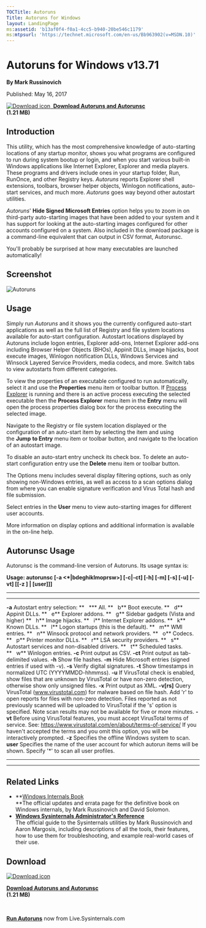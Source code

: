 ```yaml
--- 
TOCTitle: Autoruns
Title: Autoruns for Windows
layout: LandingPage
ms:assetid: 'b13af0f4-f0a1-4cc5-b940-20be546c1179'
ms:mtpsurl: 'https://technet.microsoft.com/en-us/Bb963902(v=MSDN.10)'
---
```


Autoruns for Windows v13.71
===========================

**By Mark Russinovich**

Published: May 16, 2017

[![Download
icon](/media/landing/sysinternals/download_sm.png)
 **Download Autoruns and Autorunsc**  
](https://download.sysinternals.com/files/autoruns.zip)**(1.21 MB)**


<div>

## Introduction

This utility, which has the most comprehensive knowledge of
auto-starting locations of any startup monitor, shows you what programs
are configured to run during system bootup or login, and when you start
various built-in Windows applications like Internet Explorer, Explorer
and media players. These programs and drivers include ones in your
startup folder, Run, RunOnce, and other Registry keys.
*Autoruns* reports Explorer shell extensions, toolbars, browser helper
objects, Winlogon notifications, auto-start services, and much
more. *Autoruns* goes way beyond other autostart utilities.

*Autoruns*' **Hide Signed Microsoft Entries** option helps you to zoom
in on third-party auto-starting images that have been added to your
system and it has support for looking at the auto-starting images
configured for other accounts configured on a system. Also included in
the download package is a command-line equivalent that can output in CSV
format, Autorunsc.

You'll probably be surprised at how many executables are launched
automatically!

## Screenshot

![Autoruns](/media/landing/sysinternals/autoruns_v13.png "Autoruns")

## Usage

Simply run *Autoruns* and it shows you the currently configured
auto-start applications as well as the full list of Registry and file
system locations available for auto-start configuration. Autostart
locations displayed by Autoruns include logon entries, Explorer add-ons,
Internet Explorer add-ons including Browser Helper Objects (BHOs),
Appinit DLLs, image hijacks, boot execute images, Winlogon notification
DLLs, Windows Services and Winsock Layered Service Providers, media
codecs, and more. Switch tabs to view autostarts from different
categories.

To view the properties of an executable configured to run automatically,
select it and use the **Properties** menu item or toolbar button. If
[Process
Explorer](process-explorer.md) is
running and there is an active process executing the selected executable
then the **Process Explorer** menu item in the **Entry** menu will open
the process properties dialog box for the process executing the selected
image.

Navigate to the Registry or file system location displayed or the
configuration of an auto-start item by selecting the item and using
the **Jump** **to Entry** menu item or toolbar button, and navigate to
the location of an autostart image.

To disable an auto-start entry uncheck its check box. To delete an
auto-start configuration entry use the **Delete** menu item or toolbar
button.

The Options menu includes several display filtering options, such as
only showing non-Windows entries, as well as access to a scan options
dialog from where you can enable signature verification and Virus Total
hash and file submission.

Select entries in the **User** menu to view auto-starting images for
different user accounts.

More information on display options and additional information is
available in the on-line help.  

## Autorunsc Usage

Autorunsc is the command-line version of Autoruns. Its usage syntax is:

**Usage: autorunsc \[-a &lt;\*|bdeghiklmoprsw&gt;\] \[-c|-ct\] \[-h\]
\[-m\] \[-s\] \[-u\] \[-vt\] \[\[-z \] | \[user\]\]\]**

 
-------------- 
-----------------------------------------------------------------------------------------------------------------------------------------------------------------------------------------------------------------------------------------------------------------------------------------------------------
  **-a**         Autostart entry selection:
  **   \***      All.
  **   b**       Boot execute.
  **   d**       Appinit DLLs.
  **   e**       Explorer addons.
  **   g**       Sidebar gadgets (Vista and higher)
  **   h**       Image hijacks.
  **   i**       Internet Explorer addons.
  **   k**       Known DLLs.
  **   l**       Logon startups (this is the default).
  **   m**       WMI entries.
  **   n**       Winsock protocol and network providers.
  **   o**       Codecs.
  **   p**       Printer monitor DLLs.
  **   r**       LSA security providers.
  **   s**       Autostart services and non-disabled drivers.
  **   t**       Scheduled tasks.
  **   w**       Winlogon entries.
  **-c**         Print output as CSV.
  **-ct**        Print output as tab-delimited values.
  **-h**         Show file hashes.
  **-m**         Hide Microsoft entries (signed entries if used with -v).
  **-s**         Verify digital signatures.
  **-t**         Show timestamps in normalized UTC (YYYYMMDD-hhmmss).
  **-u**         If VirusTotal check is enabled, show files that are unknown by VirusTotal or have non-zero detection, otherwise show only unsigned files.
  **-x**         Print output as XML.
  **-v\[rs\]**   Query VirusTotal (www.virustotal.com) for malware based on file hash. Add 'r' to open reports for files with non-zero detection. Files reported as not previously scanned will be uploaded to VirusTotal if the 's' option is specified. Note scan results may not be available for five or more minutes.
  **-vt**        Before using VirusTotal features, you must accept VirusTotal terms of service. See: https://www.virustotal.com/en/about/terms-of-service/ If you haven't accepted the terms and you omit this option, you will be interactively prompted.
  **-z**         Specifies the offline Windows system to scan.
  **user**       Specifies the name of the user account for which autorun items will be shown. Specify '\*' to scan all user profiles.
 
-------------- 
-----------------------------------------------------------------------------------------------------------------------------------------------------------------------------------------------------------------------------------------------------------------------------------------------------------




## Related Links

-   **[Windows Internals
    Book](../windows-internals.md)  
    **The official updates and errata page for the definitive book on
    Windows internals, by Mark Russinovich and David Solomon.
-   [**Windows Sysinternals Administrator's Reference**  
    ](../troubleshooting-book.md)The
    official guide to the Sysinternals utilities by Mark Russinovich and
    Aaron Margosis, including descriptions of all the tools, their
    features, how to use them for troubleshooting, and example
    real-world cases of their use.



## Download

[![Download
icon](/media/landing/sysinternals/download_sm.png "Download")
](https://download.sysinternals.com/files/autoruns.zip)

[**Download Autoruns and Autorunsc**  
](https://download.sysinternals.com/files/autoruns.zip)**(1.21 MB)**

 

[**Run Autoruns**](https://live.sysinternals.com/autoruns.exe) now from
Live.Sysinternals.com


